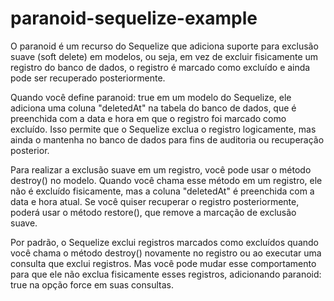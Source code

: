 # paranoid-sequelize-example

<p>O paranoid é um recurso do Sequelize que adiciona suporte para exclusão suave (soft delete) em modelos, ou seja, em vez de excluir fisicamente um registro do banco de dados, o registro é marcado como excluído e ainda pode ser recuperado posteriormente. </p>

<p>Quando você define paranoid: true em um modelo do Sequelize, ele adiciona uma coluna "deletedAt" na tabela do banco de dados, que é preenchida com a data e hora em que o registro foi marcado como excluído.  Isso permite que o Sequelize exclua o registro logicamente, mas ainda o mantenha no banco de dados para fins de auditoria ou recuperação posterior.</p>

<p>Para realizar a exclusão suave em um registro, você pode usar o método destroy() no modelo. Quando você chama esse método em um registro, ele não é excluído fisicamente, mas a coluna "deletedAt" é preenchida com a data e hora atual. Se você quiser recuperar o registro posteriormente, poderá usar o método restore(), que remove a marcação de exclusão suave. </p>

<p> Por padrão, o Sequelize exclui registros marcados como excluídos quando você chama o método destroy() novamente no registro ou ao executar uma consulta que exclui registros. Mas você pode mudar esse comportamento para que ele não exclua fisicamente esses registros, adicionando paranoid: true na opção force em suas consultas.</p>



